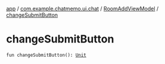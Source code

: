 [app](../../index.md) / [com.example.chatmemo.ui.chat](../index.md) / [RoomAddViewModel](index.md) / [changeSubmitButton](./change-submit-button.md)

# changeSubmitButton

`fun changeSubmitButton(): `[`Unit`](https://kotlinlang.org/api/latest/jvm/stdlib/kotlin/-unit/index.html)